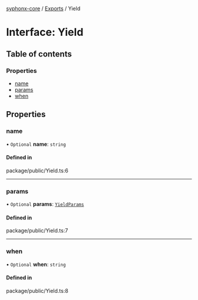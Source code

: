 [syphonx-core](../README.md) / [Exports](../modules.md) / Yield

# Interface: Yield

## Table of contents

### Properties

- [name](Yield.md#name)
- [params](Yield.md#params)
- [when](Yield.md#when)

## Properties

### name

• `Optional` **name**: `string`

#### Defined in

package/public/Yield.ts:6

___

### params

• `Optional` **params**: [`YieldParams`](YieldParams.md)

#### Defined in

package/public/Yield.ts:7

___

### when

• `Optional` **when**: `string`

#### Defined in

package/public/Yield.ts:8
